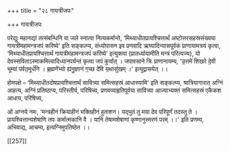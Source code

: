+++
title = "२८ गायत्रीजपः"

+++
 गायत्रीजपः

परेद्युः महानद्यां तत्संबन्धिनि वा जले स्नात्वा नित्यकर्मान्ते, ‘मिथ्याधीतप्रायश्चित्तार्थं अष्टोत्तरसहस्रसंख्यया गायत्रीमहामन्त्रजपं करिष्ये' इति सङ्कल्प्य, संध्योपासन इव प्रणवादि ऋष्यादिन्यासपूर्वकं प्राणायामत्रयं कृत्वा, ‘मिथ्याधीतप्रायश्चित्तार्थं गायत्रीमहामन्त्रजपं करिष्ये' इत्युक्त्वा (प्रातर्ध्यायामीति मन्त्रं परित्यज्य), यो देवस्सविताऽस्माकमित्यादिध्यानपर्यन्तं कृत्वा जपं कुर्यात् । जपावसाने त्रिः प्राणानायम्य, ‘उ॒त्तमे॑ शिखरे दे॒वी भूम्यां प॑र्वत॒मूर्ध॑नि । ब्र॒ह्मणे॑भ्यो ह्य॑नु॒ज्ञानं ग॒च्छ दे॑वि य॒थासु॑खम् ।' इत्युद्वासयेत् ।।

होमपक्षे – ‘मिथ्याधीतदोषप्रायश्चित्तार्थं सावित्र्या समित्सहस्रं आधास्यामि’ इति सङ्कल्प्य, श्रात्रियागारात् अग्निं आहत्य, अग्निं प्रतिष्ठाप्य, परिस्तीर्य, परिषिच्य, प्रणवव्याहृतिपूर्वया सावित्र्या आज्याभ्यक्तं समित्सहस्रं एकैकश आधाय, परिषिच्य,

ओं अग्नये नमः, ‘मन्त्रहीनं क्रियाहीनं भक्तिहीनं हुताशन। यद्भुतं तु मया देव परिपूर्णं तदस्तु ते । प्रायश्चित्तान्यशेषाणि तपः कर्मात्मकानि वै । यानि तेषामशेषाणां कृष्णानुस्मरणं परम् ।।' इति प्रणम्य, अभिवाद्य, आचम्य, इत्यग्निमुपतिष्ठेत ।।

[[257]]
